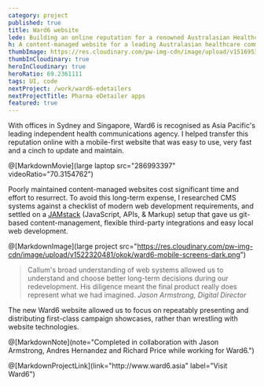 ```yaml
---
category: project
published: true
title: Ward6 website
lede: Building an online reputation for a renowned Australasian Healthcare communications agency.
h: A content-managed website for a leading Australasian healthcare communications agency.
thumbImage: https://res.cloudinary.com/pw-img-cdn/image/upload/v1516953103/okok/thumb-ward6.jpg
thumbInCloudinary: true
heroInCloudinary: true
heroRatio: 69.2361111
tags: UI, code
nextProject: /work/ward6-edetailers
nextProjectTitle: Pharma eDetailer apps
featured: true
---
```


<!-- heroImage: https://res.cloudinary.com/pw-img-cdn/image/upload/v1516953959/okok/ward6-hero.jpg -->

With offices in Sydney and Singapore, Ward6 is recognised as Asia Pacific's leading
independent health communications agency. I helped transfer this reputation online with a mobile-first website that was easy to use, very fast and a cinch to update and maintain.

@[MarkdownMovie](large laptop src="286993397" videoRatio="70.3154762")

Poorly maintained content-managed websites cost significant time and effort to resurrect. To avoid this long-term expense, I researched CMS systems against a checklist of modern web development requirements, and settled on a [JAMstack](https://www.siteleaf.com/blog/jamstack-ecommerce/) (JavaScript, APIs, & Markup) setup that gave us git-based content-management, flexible third-party integrations and easy local web development.

@[MarkdownImage](large project src="https://res.cloudinary.com/pw-img-cdn/image/upload/v1522320481/okok/ward6-mobile-screens-dark.png")

> Callum's broad understanding of web systems allowed us to understand and choose better long-term decisions during our redevelopment. His diligence meant the final product really does represent what we had imagined. _Jason Armstrong, Digital Director_

The new Ward6 website allowed us to focus on repeatably presenting and distributing first-class campaign showcases, rather than wrestling with website technologies.

@[MarkdownNote](note="Completed in collaboration with Jason Armstrong, Andres Hernandez and Richard Price while working for Ward6.")

<p>
@[MarkdownProjectLink](link="http://www.ward6.asia" label="Visit Ward6")
</p>
